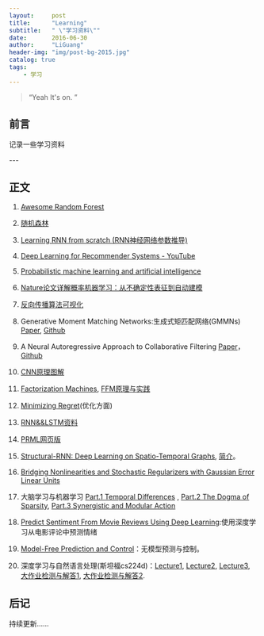 ```yaml
---
layout:     post
title:      "Learning"
subtitle:   " \"学习资料\""
date:       2016-06-30
author:     "LiGuang"
header-img: "img/post-bg-2015.jpg"
catalog: true
tags:
    - 学习
---
```


> “Yeah It's on. ”


## 前言

记录一些学习资料


<p id = "build"></p>
---

## 正文

1. [Awesome Random Forest](https://github.com/kjw0612/awesome-random-forest#theory)

2. [随机森林](http://www.cnblogs.com/maybe2030/p/4585705.html)

3. [Learning RNN from scratch (RNN神经网络参数推导)](http://blog.csdn.net/watkinsong/article/details/51773524)

4. [Deep Learning for Recommender Systems - YouTube](https://www.youtube.com/watch?v=KZ7bcfYGuxw)

5. [Probabilistic machine learning and artificial intelligence](http://www.nature.com/nature/journal/v521/n7553/full/nature14541.html)

6. [Nature论文详解概率机器学习：从不确定性表征到自动建模](https://mp.weixin.qq.com/s?__biz=MzA3MzI4MjgzMw==&mid=2650716475&idx=1&sn=2b03deead0c1e63be80fdc239293e805)

7. [反向传播算法可视化](http://neupy.com/2015/07/04/visualize_backpropagation_algorithms.html)

8. Generative Moment Matching Networks:生成式矩匹配网络(GMMNs) [Paper](http://jmlr.org/proceedings/papers/v37/li15.html), [Github](https://github.com/yujiali/gmmn)

9. A Neural Autoregressive Approach to Collaborative Filtering [Paper](https://arxiv.org/abs/1605.09477)，[Github](https://github.com/Ian09/CF-NADE)

10. [CNN原理图解](http://xrds.acm.org/blog/2016/06/convolutional-neural-networks-cnns-illustrated-explanation/)

11. [Factorization Machines](http://www.algo.uni-konstanz.de/members/rendle/pdf/Rendle2010FM.pdf), [FFM原理与实践](http://tech.meituan.com/deep-understanding-of-ffm-principles-and-practices.html)

12. [Minimizing Regret](http://www.minimizingregret.com/)(优化方面)

13. [RNN&&LSTM资料](http://suanfazu.com/t/rnn-lstm/13587)

14. [PRML网页版](https://www.gitbook.com/book/mqshen/prml/details)

15. [Structural-RNN: Deep Learning on Spatio-Temporal Graphs](http://arxiv.org/abs/1511.05298), [简介](https://mp.weixin.qq.com/s?__biz=MzIxNzE2MTM4OA==&mid=2665642872&idx=1&sn=810d2a39c474faa37fe857d4513100ac)。

16. [Bridging Nonlinearities and Stochastic Regularizers with Gaussian Error Linear Units](https://arxiv.org/abs/1606.08415v1) 

17. 大脑学习与机器学习 [Part.1 Temporal Differences](http://blog.shakirm.com/2016/02/learning-in-brains-and-machines-1/) , [Part.2 The Dogma of Sparsity](http://blog.shakirm.com/2016/04/learning-in-brains-and-machines-2/), [Part.3 Synergistic and Modular Action ](http://blog.shakirm.com/2016/07/learning-in-brains-and-machines-3-synergistic-and-modular-action/)

18. [Predict Sentiment From Movie Reviews Using Deep Learning](http://machinelearningmastery.com/predict-sentiment-movie-reviews-using-deep-learning/):使用深度学习从电影评论中预测情绪

19. [Model-Free Prediction and Control](http://kvfrans.com/model-free-prediction-and-control/)：无模型预测与控制。

20. 深度学习与自然语言处理(斯坦福cs224d)：[Lecture1](http://blog.csdn.net/longxinchen_ml/article/details/51567960), [Lecture2](http://blog.csdn.net/longxinchen_ml/article/details/51648532), [Lecture3](http://blog.csdn.net/longxinchen_ml/article/details/51711172), [大作业检测与解答1](http://blog.csdn.net/han_xiaoyang/article/details/51760923), [大作业检测与解答2](http://blog.csdn.net/han_xiaoyang/article/details/51815683).

## 后记

持续更新……
